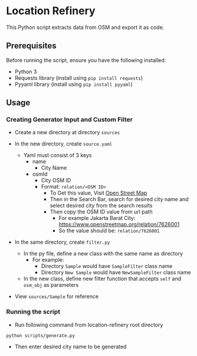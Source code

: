 # Location Refinery

This Python script extracts data from OSM and export it as code.

## Prerequisites

Before running the script, ensure you have the following installed:

- Python 3
- Requests library (install using `pip install requests`)
- Pyyaml library (install using `pip install pyyaml`)

## Usage

### Creating Generator Input and Custom Filter
- Create a new directory at directory `sources`
- In the new directory, create `source.yaml`
    - Yaml must consist of 3 keys
        - name
            - City Name
        - osmId
            - City OSM ID
            - Format: `relation/<OSM ID>`
                - To Get this value, Visit [Open Street Map](https://www.openstreetmap.org/)
                - Then in the Search Bar, search for desired city name and select desired city from the search results
                - Then copy the OSM ID value from url path
                    - For example Jakarta Barat City: https://www.openstreetmap.org/relation/7626001
                    - So the value should be: `relation/7626001`
- In the same directory, create `filter.py`
    - In the py file, define a new class with the same name as directory
        - For example:
            - Directory `Sample` would have `SampleFilter` class name
            - Directory `New Sample` would have `NewSampleFilter` class name
    - In the new class, define new filter function that accepts `self` and `osm_obj` as parameters

- View `sources/Sample` for reference

### Running the script
- Run following command from location-refinery root directory
```
python scripts/generate.py
```

- Then enter desired city name to be generated
